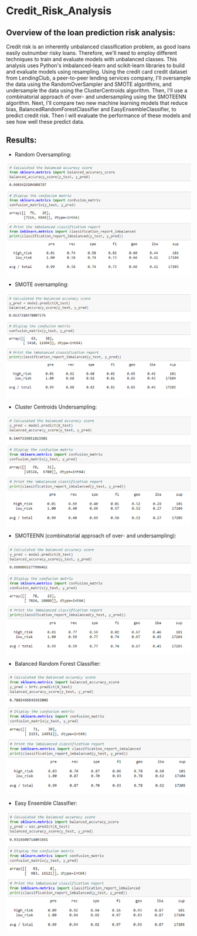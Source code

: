 # Credit_Risk_Analysis

## Overview of the loan prediction risk analysis:
Credit risk is an inherently unbalanced classification problem, as good loans easily outnumber risky loans. Therefore, we'll need to employ different techniques to train and evaluate models with unbalanced classes. This analysis uses Python's imbalanced-learn and scikit-learn libraries to build and evaluate models using resampling.
Using the credit card credit dataset from LendingClub, a peer-to-peer lending services company, I'll oversample the data using the RandomOverSampler and SMOTE algorithms, and undersample the data using the ClusterCentroids algorithm. Then, I'll use a combinatorial approach of over- and undersampling using the SMOTEENN algorithm. Next, I'll compare two new machine learning models that reduce bias, BalancedRandomForestClassifier and EasyEnsembleClassifier, to predict credit risk. Then I will evaluate the performance of these models and see how well these predict data.

## Results:

- Random Oversampling:

![RandomOverSampler.PNG](https://github.com/tjavaheripour/Credit_Risk_Analysis/blob/main/Images/RandomOverSampler.PNG)

- SMOTE oversampling:

![SMOTE.PNG](https://github.com/tjavaheripour/Credit_Risk_Analysis/blob/main/Images/SMOTE.PNG)

- Cluster Centroids Undersampling:

![Undersampling.PNG](https://github.com/tjavaheripour/Credit_Risk_Analysis/blob/main/Images/Undersampling.PNG)

- SMOTEENN (combinatorial approach of over- and undersampling):

![SMOTEENN.PNG](https://github.com/tjavaheripour/Credit_Risk_Analysis/blob/main/Images/SMOTEENN.PNG)

- Balanced Random Forest Classifier:

![BalancedRandomForestClassifier.PNG](https://github.com/tjavaheripour/Credit_Risk_Analysis/blob/main/Images/BalancedRandomForestClassifier.PNG)

- Easy Ensemble Classifier:

![EasyEnsembleClassifier.PNG](https://github.com/tjavaheripour/Credit_Risk_Analysis/blob/main/Images/EasyEnsembleClassifier.PNG)
